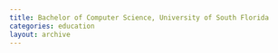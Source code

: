 ```yaml
---
title: Bachelor of Computer Science, University of South Florida
categories: education
layout: archive
---
```


